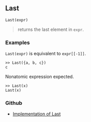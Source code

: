 ## Last

```
Last(expr)
```

> returns the last element in `expr`.

### Examples

`Last(expr)` is equivalent to `expr[[-1]]`.

```
>> Last({a, b, c})
c
```

Nonatomic expression expected.

```
>> Last(x)
Last(x)
```

### Github

* [Implementation of Last](https://github.com/axkr/symja_android_library/blob/master/symja_android_library/matheclipse-core/src/main/java/org/matheclipse/core/builtin/ListFunctions.java#L3756) 

